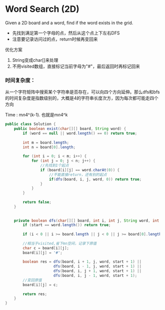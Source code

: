 # Word Search (2D)
Given a 2D board and a word, find if the word exists in the grid.
* 先找到满足第一个字母的点，然后从这个点上下左右DFS
* 注意要记录访问过的点，return时候再变回来

优化方案
1. String变成char[]来处理
2. 不用visited数组，直接标记当前字母为"#"，最后返回时再标记回来


### 时间复杂度：

从一个字符矩阵中搜索某个字符串是否存在，可以向四个方向延伸。那么dfs和bfs的时间复杂度是指数级别的，大概是4的字符串长度次方，因为每次都可能走四个方向

Time : m*n*4^(k-1). 也就是m*n*4^k

```java
public class Solution {
    public boolean exist(char[][] board, String word) {
        if (word == null || word.length() == 0) return true;
        
        int m = board.length;
        int n = board[0].length;
        
        for (int i = 0; i < m; i++) {
            for (int j = 0; j < n; j++) {
                //先找到1个起点
                if (board[i][j] == word.charAt(0)) {
                    //不能直接return，还有别的起点
                    if(dfs(board, i, j, word, 0)) return true;
                }
            }
        }
        
        return false;
    }
    
    
    private boolean dfs(char[][] board, int i, int j, String word, int start) {
        if (start == word.length()) return true;
        
        if (i < 0 || i >= board.length || j < 0 || j >= board[0].length || board[i][j] != word.charAt(start)) return false;
        
        //相当于visited,省下mn空间，记录下原值
        char c = board[i][j];
        board[i][j] = '#';
        
        boolean res = dfs(board, i + 1, j, word, start + 1) || 
                      dfs(board, i - 1, j, word, start + 1) ||
                      dfs(board, i, j + 1, word, start + 1) ||
                      dfs(board, i, j - 1, word, start + 1);
        //变回原值
        board[i][j] = c;
        
        return res;
    }
}
```